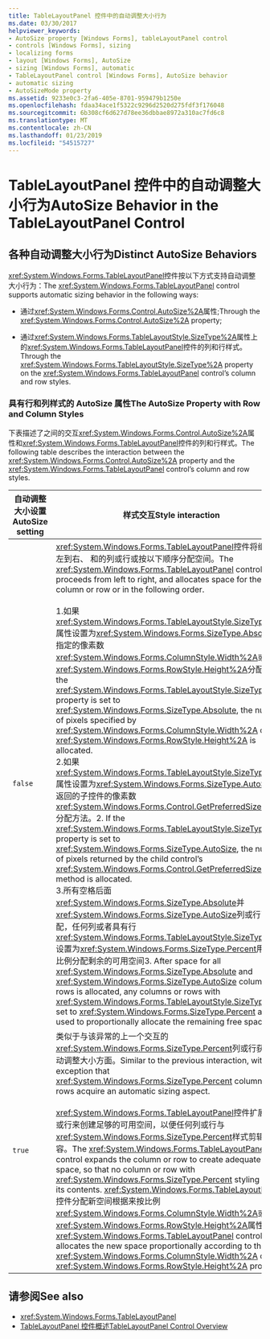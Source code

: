 ```yaml
---
title: TableLayoutPanel 控件中的自动调整大小行为
ms.date: 03/30/2017
helpviewer_keywords:
- AutoSize property [Windows Forms], tableLayoutPanel control
- controls [Windows Forms], sizing
- localizing forms
- layout [Windows Forms], AutoSize
- sizing [Windows Forms], automatic
- TableLayoutPanel control [Windows Forms], AutoSize behavior
- automatic sizing
- AutoSizeMode property
ms.assetid: 9233e0c3-2fa6-405e-8701-959479b1250e
ms.openlocfilehash: fdaa34ace1f5322c9296d2520d275fdf3f176048
ms.sourcegitcommit: 6b308cf6d627d78ee36dbbae8972a310ac7fd6c8
ms.translationtype: MT
ms.contentlocale: zh-CN
ms.lasthandoff: 01/23/2019
ms.locfileid: "54515727"
---
```

# <a name="autosize-behavior-in-the-tablelayoutpanel-control"></a><span data-ttu-id="fac33-102">TableLayoutPanel 控件中的自动调整大小行为</span><span class="sxs-lookup"><span data-stu-id="fac33-102">AutoSize Behavior in the TableLayoutPanel Control</span></span>
## <a name="distinct-autosize-behaviors"></a><span data-ttu-id="fac33-103">各种自动调整大小行为</span><span class="sxs-lookup"><span data-stu-id="fac33-103">Distinct AutoSize Behaviors</span></span>  
 <span data-ttu-id="fac33-104"><xref:System.Windows.Forms.TableLayoutPanel>控件按以下方式支持自动调整大小行为：</span><span class="sxs-lookup"><span data-stu-id="fac33-104">The <xref:System.Windows.Forms.TableLayoutPanel> control supports automatic sizing behavior in the following ways:</span></span>  
  
-   <span data-ttu-id="fac33-105">通过<xref:System.Windows.Forms.Control.AutoSize%2A>属性;</span><span class="sxs-lookup"><span data-stu-id="fac33-105">Through the <xref:System.Windows.Forms.Control.AutoSize%2A> property;</span></span>  
  
-   <span data-ttu-id="fac33-106">通过<xref:System.Windows.Forms.TableLayoutStyle.SizeType%2A>属性上的<xref:System.Windows.Forms.TableLayoutPanel>控件的列和行样式。</span><span class="sxs-lookup"><span data-stu-id="fac33-106">Through the <xref:System.Windows.Forms.TableLayoutStyle.SizeType%2A> property on the <xref:System.Windows.Forms.TableLayoutPanel> control’s column and row styles.</span></span>  
  
### <a name="the-autosize-property-with-row-and-column-styles"></a><span data-ttu-id="fac33-107">具有行和列样式的 AutoSize 属性</span><span class="sxs-lookup"><span data-stu-id="fac33-107">The AutoSize Property with Row and Column Styles</span></span>  
 <span data-ttu-id="fac33-108">下表描述了之间的交互<xref:System.Windows.Forms.Control.AutoSize%2A>属性和<xref:System.Windows.Forms.TableLayoutPanel>控件的列和行样式。</span><span class="sxs-lookup"><span data-stu-id="fac33-108">The following table describes the interaction between the <xref:System.Windows.Forms.Control.AutoSize%2A> property and the <xref:System.Windows.Forms.TableLayoutPanel> control’s column and row styles.</span></span>  
  
|<span data-ttu-id="fac33-109">自动调整大小设置</span><span class="sxs-lookup"><span data-stu-id="fac33-109">AutoSize setting</span></span>|<span data-ttu-id="fac33-110">样式交互</span><span class="sxs-lookup"><span data-stu-id="fac33-110">Style interaction</span></span>|  
|----------------------|-----------------------|  
|`false`|<span data-ttu-id="fac33-111"><xref:System.Windows.Forms.TableLayoutPanel>控件将继续从左到右、 和的列或行或按以下顺序分配空间。</span><span class="sxs-lookup"><span data-stu-id="fac33-111">The <xref:System.Windows.Forms.TableLayoutPanel> control proceeds from left to right, and allocates space for the column or row or in the following order.</span></span><br /><br /> <span data-ttu-id="fac33-112">1.如果<xref:System.Windows.Forms.TableLayoutStyle.SizeType%2A>属性设置为<xref:System.Windows.Forms.SizeType.Absolute>，指定的像素数<xref:System.Windows.Forms.ColumnStyle.Width%2A>或<xref:System.Windows.Forms.RowStyle.Height%2A>分配。</span><span class="sxs-lookup"><span data-stu-id="fac33-112">1.  If the <xref:System.Windows.Forms.TableLayoutStyle.SizeType%2A> property is set to <xref:System.Windows.Forms.SizeType.Absolute>, the number of pixels specified by <xref:System.Windows.Forms.ColumnStyle.Width%2A> or <xref:System.Windows.Forms.RowStyle.Height%2A> is allocated.</span></span><br /><span data-ttu-id="fac33-113">2.如果<xref:System.Windows.Forms.TableLayoutStyle.SizeType%2A>属性设置为<xref:System.Windows.Forms.SizeType.AutoSize>，返回的子控件的像素数<xref:System.Windows.Forms.Control.GetPreferredSize%2A>分配方法。</span><span class="sxs-lookup"><span data-stu-id="fac33-113">2.  If the <xref:System.Windows.Forms.TableLayoutStyle.SizeType%2A> property is set to <xref:System.Windows.Forms.SizeType.AutoSize>, the number of pixels returned by the child control’s <xref:System.Windows.Forms.Control.GetPreferredSize%2A> method is allocated.</span></span><br /><span data-ttu-id="fac33-114">3.所有空格后面<xref:System.Windows.Forms.SizeType.Absolute>并<xref:System.Windows.Forms.SizeType.AutoSize>列或行已分配，任何列或者具有行<xref:System.Windows.Forms.TableLayoutStyle.SizeType%2A>设置为<xref:System.Windows.Forms.SizeType.Percent>用于按比例分配剩余的可用空间</span><span class="sxs-lookup"><span data-stu-id="fac33-114">3.  After space for all <xref:System.Windows.Forms.SizeType.Absolute> and <xref:System.Windows.Forms.SizeType.AutoSize> columns or rows is allocated, any columns or rows with <xref:System.Windows.Forms.TableLayoutStyle.SizeType%2A> set to <xref:System.Windows.Forms.SizeType.Percent> are used to proportionally allocate the remaining free space</span></span>|  
|`true`|<span data-ttu-id="fac33-115">类似于与该异常的上一个交互的<xref:System.Windows.Forms.SizeType.Percent>列或行获取自动调整大小方面。</span><span class="sxs-lookup"><span data-stu-id="fac33-115">Similar to the previous interaction, with the exception that <xref:System.Windows.Forms.SizeType.Percent> columns or rows acquire an automatic sizing aspect.</span></span><br /><br /> <span data-ttu-id="fac33-116"><xref:System.Windows.Forms.TableLayoutPanel>控件扩展的列或行来创建足够的可用空间，以便任何列或行与<xref:System.Windows.Forms.SizeType.Percent>样式剪辑其内容。</span><span class="sxs-lookup"><span data-stu-id="fac33-116">The <xref:System.Windows.Forms.TableLayoutPanel> control expands the column or row to create adequate free space, so that no column or row with <xref:System.Windows.Forms.SizeType.Percent> styling clips its contents.</span></span> <span data-ttu-id="fac33-117"><xref:System.Windows.Forms.TableLayoutPanel>控件分配新空间根据来按比例<xref:System.Windows.Forms.ColumnStyle.Width%2A>或<xref:System.Windows.Forms.RowStyle.Height%2A>属性。</span><span class="sxs-lookup"><span data-stu-id="fac33-117">The <xref:System.Windows.Forms.TableLayoutPanel> control allocates the new space proportionally according to the <xref:System.Windows.Forms.ColumnStyle.Width%2A> or <xref:System.Windows.Forms.RowStyle.Height%2A> property.</span></span>|  
  
## <a name="see-also"></a><span data-ttu-id="fac33-118">请参阅</span><span class="sxs-lookup"><span data-stu-id="fac33-118">See also</span></span>
- <xref:System.Windows.Forms.TableLayoutPanel>
- [<span data-ttu-id="fac33-119">TableLayoutPanel 控件概述</span><span class="sxs-lookup"><span data-stu-id="fac33-119">TableLayoutPanel Control Overview</span></span>](../../../../docs/framework/winforms/controls/tablelayoutpanel-control-overview.md)
